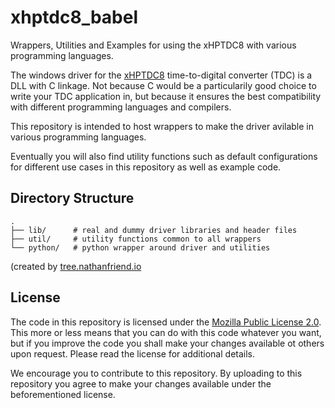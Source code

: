 # xhptdc8_babel
Wrappers, Utilities and Examples for using the xHPTDC8 with various programming languages.

The windows driver for the  [xHPTDC8](https://www.cronologic.de/products/tdcs/xhptdc8-pcie)  time-to-digital converter (TDC) is a DLL with C linkage. Not because C would be a particularily good choice to write your TDC application in, but because it ensures the best compatibility with different programming languages and compilers.

This repository is intended to host wrappers to make the driver avilable in various programming languages. 

Eventually you will also find utility functions such as default configurations for different use cases in this repository as well as example code.

## Directory Structure

    .
    ├── lib/      # real and dummy driver libraries and header files
    ├── util/     # utility functions common to all wrappers
    └── python/   # python wrapper around driver and utilities
(created by [tree.nathanfriend.io](https://tree.nathanfriend.io/?s=(%27options!(%27fancy!true~fullPath!false~trailingSlash!true)~6(%276%27lib%2F4*real-dummy2%20libraries-header%20files%5Cn5%2F.*5ity%20functions%20common%20to3ll0s%5Cnpython%2F*python03round2-5ities%27)~version!%271%27)*4%23%20-3nd%204%200%20wrapper2%20driver3%20a4.%205util6source!%01654320.-*)

## License

The code in this repository is licensed under the [Mozilla Public License 2.0](LICENSE). This more or less means that you can do with this code whatever you want, but if you improve the code you shall make your changes available ot others upon request. Please read the license for additional details. 

We encourage you to contribute to this repository. By uploading to this repository you agree to make your changes available under the beforementioned license.
